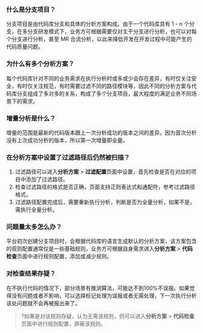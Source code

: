 [](id:question1)
### 什么是分支项目？

分支项目是由代码库分支和具体的分析方案构成。由于一个代码库具有 1 - n 个分支，在多分支研发模式下，业务方可根据需要仅对主干分支进行分析，也可以对每个分支进行分析，甚至 MR 合流分析，以此来降低开发在开发过程中可能产生的代码质量问题。

[](id:question2)
### 为什么有多个分析方案？

每个代码库针对不同的业务需求在执行分析时或多或少会存在差异，有时仅关注安全，有时仅关注规范，有时需要过滤不同的路径模块等，因此不同的分析方案与代码库分支组成了多对多的关系，构成了多个分支项目，最大程度的满足业务不同场景下的需求。

[](id:question3)
### 增量分析是什么？

增量的范围是最新的代码版本跟上一次分析成功的版本之间的差异。因为首次分析没有上次成功分析的版本，所以第一次增量即全量。

[](id:question4)
### 在分析方案中设置了过滤路径后仍然被扫描？

1. 过滤路径可以进入**分析方案** > **过滤配置**页面中设置，首先检查是否在对应的项目中添加了过滤路径。
2. 检查过滤路径的格式是否正确，页面支持正则表达式和通配符，参考过滤路径格式。
3. 过滤路径配置完成后，需要重新执行分析，判断是否为全量分析，如果不是，需执行全量分析。

[](id:question5)
### 问题量太多怎么办？

平台初次创建分支项目时，会根据代码库的语言生成默认的分析方案，该方案包含的规则配置通常仅是一些基础规则，业务方可根据自身需求进入**分析方案** > **代码检查**页面中进行规则配置，添加或减少规则。

[](id:question6)
### 对检查结果存疑？

在不执行代码的情况下，部分场景有推测算法，可能达不到100%不误报。如果觉得没有问题或者不影响，可以选择标记处理为误报或者无需处理，下一次执行分析该处问题就不会再被报出来了。
>?如果是对该规则存疑，认为无需该规则，则可以进入**分析方案** > **代码检查**页面中进行规则配置，屏蔽该规则。
